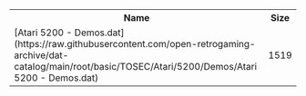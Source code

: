 <table>
<tr><th>Name</th><th>Size</th></tr>
<tr><td>
[Atari 5200 - Demos.dat](https://raw.githubusercontent.com/open-retrogaming-archive/dat-catalog/main/root/basic/TOSEC/Atari/5200/Demos/Atari 5200 - Demos.dat)
</td><td>1519</td></tr>
</table>
